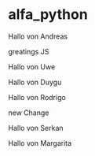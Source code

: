 # alfa_python

Hallo von Andreas

greatings JS

Hallo von Uwe

Hallo von Duygu

Hallo von Rodrigo

new Change

Hallo von Serkan



Hallo von Margarita